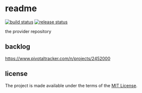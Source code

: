 # readme

[![build status](https://github.com/fredbelotte/austin/workflows/build/badge.svg)](https://github.com/fredbelotte/austin/actions?query=workflow%3Abuild)
[![release status](https://github.com/fredbelotte/austin/workflows/release/badge.svg)](https://github.com/fredbelotte/austin/actions?query=workflow%3Arelease)

the provider repository

## backlog

<https://www.pivotaltracker.com/n/projects/2452000>

## license

The project is made available under the terms of the [MIT License][license_mit].

[license_mit]: https://github.com/RVTR/rvtr-env-azure/blob/master/LICENSE 'mit license'
